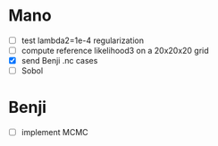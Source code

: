 # Mano
- [ ] test lambda2=1e-4 regularization
- [ ] compute reference likelihood3 on a 20x20x20 grid
- [X] send Benji .nc cases
- [ ] Sobol

# Benji
- [ ] implement MCMC
